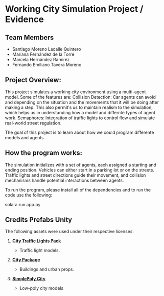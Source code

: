 # Working City Simulation Project / Evidence

## Team Members
- Santiago Moreno Lacalle Quintero  
- Mariana Fernández de la Torre
- Marcela Hernández Ramírez    
- Fernando Emiliano Tavera Moreno  



## Project Overview:
This project simulates a working city environment using a multi-agent model. 
Some of the features are: 
Collision Detection: Car agents can avoid and depending on the situation and the movements that it will be doing after making a step. This also permit's us to maintain realism to the simulation, which helps us in understanding how a model and differnte types of agent work. 
Semaphores: Integration of traffic lights to control flow and simulate real-world street regulation.

The goal of this project is to learn about how we could program differente models and agents. 

## How the program works:

The simulation initializes with a set of agents, each assigned a starting and ending position. Vehicles can either start in a parking lot or on the streets. Traffic lights and street directions guide their movement, and collision mechanisms handle potential interactions between agents.

To run the program, please install all of the dependencies and to run the code use the following:

solara run app.py
## Credits Prefabs Unity

The following assets were used under their respective licenses:

1. **[City Traffic Lights Pack](https://assetstore.unity.com/packages/3d/environments/urban/city-traffic-lights-pack-free-low-poly-3d-art-154053)**  
   - Traffic light models.

2. **[City Package](https://assetstore.unity.com/packages/3d/environments/urban/city-package-107224)**  
   - Buildings and urban props.

3. **[SimplePoly City](https://assetstore.unity.com/packages/3d/environments/simplepoly-city-low-poly-assets-58899)**  
   - Low-poly city models.
